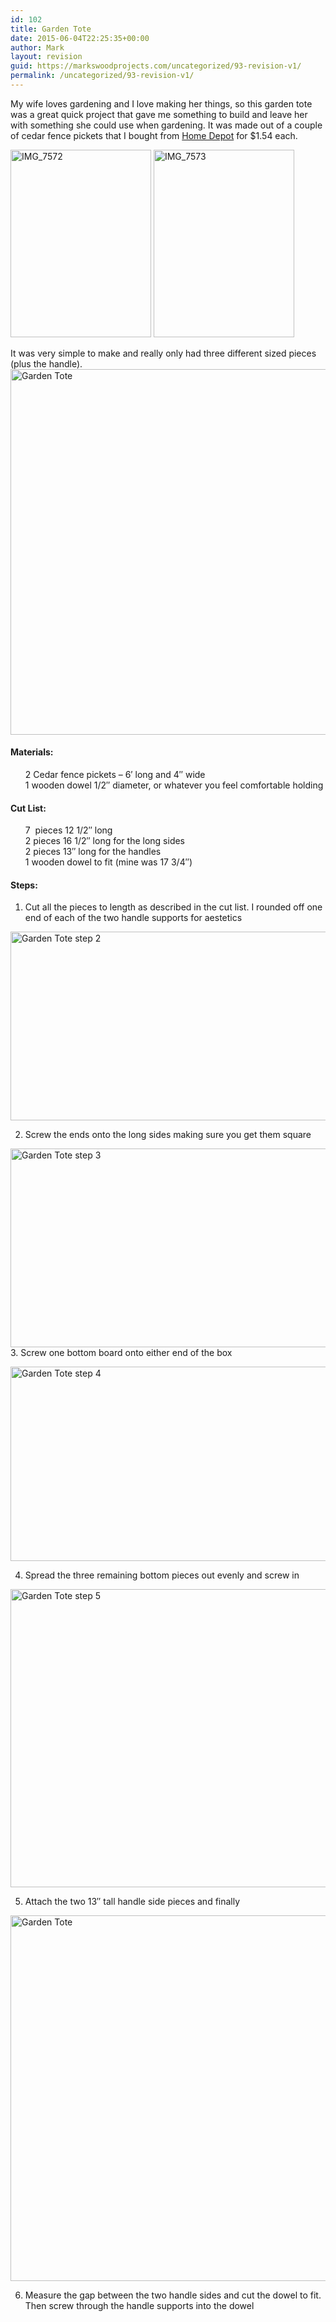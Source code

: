 ```yaml
---
id: 102
title: Garden Tote
date: 2015-06-04T22:25:35+00:00
author: Mark
layout: revision
guid: https://markswoodprojects.com/uncategorized/93-revision-v1/
permalink: /uncategorized/93-revision-v1/
---
```

My wife loves gardening and I love making her things, so this garden tote was a great quick project that gave me something to build and leave her with something she could use when gardening. It was made out of a couple of cedar fence pickets that I bought from [Home Depot](http://www.homedepot.com/p/Alta-Forest-Products-5-8-in-x-3-1-2-in-x-6-ft-Western-Red-Cedar-Flat-Top-Fence-Picket-63006/205757683?N=5yc1vZc3m6) for $1.54 each.

[<img class="alignnone size-medium wp-image-82" src="https://markswoodprojects.com/wp-content/uploads/2015/06/IMG_7572-225x300.jpg" alt="IMG_7572" width="225" height="300" srcset="https://markswoodprojects.com/wp-content/uploads/2015/06/IMG_7572-225x300.jpg 225w, https://markswoodprojects.com/wp-content/uploads/2015/06/IMG_7572-768x1024.jpg 768w, https://markswoodprojects.com/wp-content/uploads/2015/06/IMG_7572.jpg 900w" sizes="(max-width: 225px) 100vw, 225px" />](https://markswoodprojects.com/wp-content/uploads/2015/06/IMG_7572.jpg) [<img class="alignnone size-medium wp-image-81" src="https://markswoodprojects.com/wp-content/uploads/2015/06/IMG_7573-225x300.jpg" alt="IMG_7573" width="225" height="300" srcset="https://markswoodprojects.com/wp-content/uploads/2015/06/IMG_7573-225x300.jpg 225w, https://markswoodprojects.com/wp-content/uploads/2015/06/IMG_7573-768x1024.jpg 768w, https://markswoodprojects.com/wp-content/uploads/2015/06/IMG_7573.jpg 900w" sizes="(max-width: 225px) 100vw, 225px" />](https://markswoodprojects.com/wp-content/uploads/2015/06/IMG_7573.jpg)

It was very simple to make and really only had three different sized pieces (plus the handle).  
[<img class="alignnone size-full wp-image-97" src="https://markswoodprojects.com/wp-content/uploads/2015/06/Garden-Tote2.jpg" alt="Garden Tote" width="654" height="585" srcset="https://markswoodprojects.com/wp-content/uploads/2015/06/Garden-Tote2.jpg 654w, https://markswoodprojects.com/wp-content/uploads/2015/06/Garden-Tote2-300x268.jpg 300w" sizes="(max-width: 654px) 100vw, 654px" />](https://markswoodprojects.com/wp-content/uploads/2015/06/Garden-Tote2.jpg)

#### Materials:

<ul style="list-style-type: none;">
  <li>
    2 Cedar fence pickets &#8211; 6&#8242; long and 4&#8243; wide
  </li>
  <li>
    1 wooden dowel 1/2&#8243; diameter, or whatever you feel comfortable holding
  </li>
</ul>

#### Cut List:

<ul style="list-style-type: none;">
  <li>
    7  pieces 12 1/2&#8243; long
  </li>
  <li>
    2 pieces 16 1/2&#8243; long for the long sides
  </li>
  <li>
    2 pieces 13&#8243; long for the handles
  </li>
  <li>
    1 wooden dowel to fit (mine was 17 3/4&#8243;)
  </li>
</ul>

#### Steps:

1. Cut all the pieces to length as described in the cut list. I rounded off one end of each of the two handle supports for aestetics

[<img class="alignnone size-full wp-image-98" src="https://markswoodprojects.com/wp-content/uploads/2015/06/Garden-Tote-step-2.jpg" alt="Garden Tote step 2" width="565" height="302" srcset="https://markswoodprojects.com/wp-content/uploads/2015/06/Garden-Tote-step-2.jpg 565w, https://markswoodprojects.com/wp-content/uploads/2015/06/Garden-Tote-step-2-300x160.jpg 300w" sizes="(max-width: 565px) 100vw, 565px" />](https://markswoodprojects.com/wp-content/uploads/2015/06/Garden-Tote-step-2.jpg)

2. Screw the ends onto the long sides making sure you get them square

[<img class="alignnone size-full wp-image-99" src="https://markswoodprojects.com/wp-content/uploads/2015/06/Garden-Tote-step-3.jpg" alt="Garden Tote step 3" width="566" height="318" srcset="https://markswoodprojects.com/wp-content/uploads/2015/06/Garden-Tote-step-3.jpg 566w, https://markswoodprojects.com/wp-content/uploads/2015/06/Garden-Tote-step-3-300x169.jpg 300w, https://markswoodprojects.com/wp-content/uploads/2015/06/Garden-Tote-step-3-260x146.jpg 260w, https://markswoodprojects.com/wp-content/uploads/2015/06/Garden-Tote-step-3-120x67.jpg 120w" sizes="(max-width: 566px) 100vw, 566px" />](https://markswoodprojects.com/wp-content/uploads/2015/06/Garden-Tote-step-3.jpg)  
3. Screw one bottom board onto either end of the box

[<img class="alignnone size-full wp-image-100" src="https://markswoodprojects.com/wp-content/uploads/2015/06/Garden-Tote-step-4.jpg" alt="Garden Tote step 4" width="565" height="311" srcset="https://markswoodprojects.com/wp-content/uploads/2015/06/Garden-Tote-step-4.jpg 565w, https://markswoodprojects.com/wp-content/uploads/2015/06/Garden-Tote-step-4-300x165.jpg 300w, https://markswoodprojects.com/wp-content/uploads/2015/06/Garden-Tote-step-4-120x67.jpg 120w" sizes="(max-width: 565px) 100vw, 565px" />](https://markswoodprojects.com/wp-content/uploads/2015/06/Garden-Tote-step-4.jpg)

4. Spread the three remaining bottom pieces out evenly and screw in

[<img class="alignnone size-full wp-image-101" src="https://markswoodprojects.com/wp-content/uploads/2015/06/Garden-Tote-step-5.jpg" alt="Garden Tote step 5" width="627" height="477" srcset="https://markswoodprojects.com/wp-content/uploads/2015/06/Garden-Tote-step-5.jpg 627w, https://markswoodprojects.com/wp-content/uploads/2015/06/Garden-Tote-step-5-300x228.jpg 300w" sizes="(max-width: 627px) 100vw, 627px" />](https://markswoodprojects.com/wp-content/uploads/2015/06/Garden-Tote-step-5.jpg)

5. Attach the two 13&#8243; tall handle side pieces and finally

[<img class="alignnone size-full wp-image-97" src="https://markswoodprojects.com/wp-content/uploads/2015/06/Garden-Tote2.jpg" alt="Garden Tote" width="654" height="585" srcset="https://markswoodprojects.com/wp-content/uploads/2015/06/Garden-Tote2.jpg 654w, https://markswoodprojects.com/wp-content/uploads/2015/06/Garden-Tote2-300x268.jpg 300w" sizes="(max-width: 654px) 100vw, 654px" />](https://markswoodprojects.com/wp-content/uploads/2015/06/Garden-Tote2.jpg)

6. Measure the gap between the two handle sides and cut the dowel to fit. Then screw through the handle supports into the dowel

&nbsp;